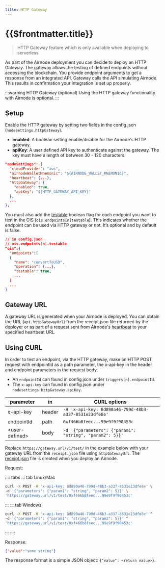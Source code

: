 ```yaml
---
title: HTTP Gateway
---
```


# {{$frontmatter.title}}

<TocHeader />
<TOC class="table-of-contents" :include-level="[2,3]" />

> HTTP Gateway feature which is only available when deploying to serverless

As part of the Airnode deployment you can decide to deploy an HTTP Gateway. The gateway allows the testing of defined endpoints without accessing the blockchain. You provide endpoint arguments to get a response from an integrated API. Gateway calls the API simulating Airnode. This results in confirmation your integration is set up properly.

:::warning HTTP Gateway (optional)
Using the HTTP gateway functionality with Airnode is optional.
:::

## Setup
Enable the HTTP gateway by setting two fields in the config.json (`nodeSettings.httpGateway`).

- **enabled**: A boolean setting enable/disable for the Airnode's HTTP gateway.
- **apiKey**: A user defined API key to authenticate against the gateway. The key must have a length of between 30 - 120 characters.

```json
"nodeSettings": {
  "cloudProvider": "aws",
  "airnodeWalletMnemonic": "${AIRNODE_WALLET_MNEMONIC}",
  "heartbeat": {...},
  "httpGateway": {
    "enabled": true,
    "apiKey": "${HTTP_GATEWAY_API_KEY}"
  },
  ...
},
```

You must also add the [testable](../../../reference/specifications/ois.md#_5-9-testable) boolean flag for each endpoint you want to test in the OIS (`ois.endpoints[n]testable`). This indicates whether the endpoint can be used via HTTP gateway or not. It’s optional and by default is false.

  ```json
  // in config.json
  // ois.endpoints[n].testable 
  "ois":{
    "endpoints":[
    {
      "name": "convertToUSD",
      "operation": {...},
      "testable": true,
      ...
    ]
    ...
  }
  ```
## Gateway URL

A gateway URL is generated when your Airnode is deployed. You can obtain the URL (`api.httpGatewayUrl`) from the receipt.json file returned by the deployer  or as part of a request sent from Airnode's [heartbeat](heartbeat.md) to your specified heartbeat URL.

## Using CURL

In order to test an endpoint, via the HTTP gateway, make an HTTP POST request with endpointId as a path parameter, the x-api-key in the header and endpoint parameters in the request body. 

- An `endpointId` can found in config.json under `triggers[n].endpointId`.
- The `x-api-key` can found in config.json under `nodesettings.httpGateway.apiKey`.

|parameter        |in             |CURL options|
|-----------------|---------------|------------|
|x-api-key        |header         |`-H 'x-api-key: 8d890a46-799d-48b3-a337-8531e23dfe8e'`|
|endpointId       |path           |`0xf466b8feec...99e9f9f90453c`|
|&lt;user-defined>|body           |`-d '{"parameters": {"param1": "string", "param2": 5}}'`

Replace `https://gateway.url/v1/test/` in the example below with your gateway URL from the `receipt.json` file using `httpGatewayUrl`. The [receipt.json](./deploying-airnode.md#receipt-json) file is created when you deploy an Airnode.


Request:

:::: tabs
::: tab Linux/Mac
  ```sh
  curl -X POST -H 'x-api-key: 8d890a46-799d-48b3-a337-8531e23dfe8e' \
  -d '{"parameters": {"param1": "string", "param2": 5}}' \ 
  'https://gateway.url/v1/test/0xf466b8feec...99e9f9f90453c'
  ```
:::
::: tab Windows
  ```sh
  curl -X POST -H 'x-api-key: 8d890a46-799d-48b3-a337-8531e23dfe8e' ^
  -d '{"parameters": {"param1": "string", "param2": 5}}' ^ 
  'https://gateway.url/v1/test/0xf466b8feec...99e9f9f90453c'
  ```
:::
::::

Response:

```json
{"value":"some string"}
```

The response format is a simple JSON object: `{"value": <return value>}`.

